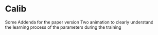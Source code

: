 # Calib
Some Addenda for the paper version 
Two animation to clearly understand the learning process of the parameters during the training
